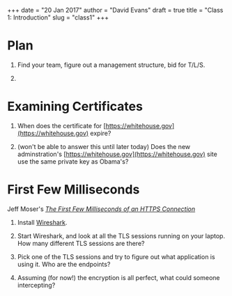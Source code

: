 +++
date = "20 Jan 2017"
author = "David Evans"
draft = true
title = "Class 1: Introduction"
slug = "class1"
+++

# Plan

1. Find your team, figure out a management structure, bid for T/L/S.

2. 

# Examining Certificates

1. When does the certificate for [https://whitehouse.gov](https://whitehouse.gov) expire?

2. (won't be able to answer this until later today) Does the new adminstration's [https://whitehouse.gov](https://whitehouse.gov) site use the same private key as Obama's?


# First Few Milliseconds

Jeff Moser's [_The First Few Milliseconds of an HTTPS Connection_](http://www.moserware.com/2009/06/first-few-milliseconds-of-https.html)

1. Install [Wireshark](https://www.wireshark.org/download.html).

2. Start Wireshark, and look at all the TLS sessions running on your
laptop.  How many different TLS sessions are there? 

3. Pick one of the TLS sessions and try to figure out what application
is using it.  Who are the endpoints?

4. Assuming (for now!) the encryption is all perfect, what could someone intercepting?




